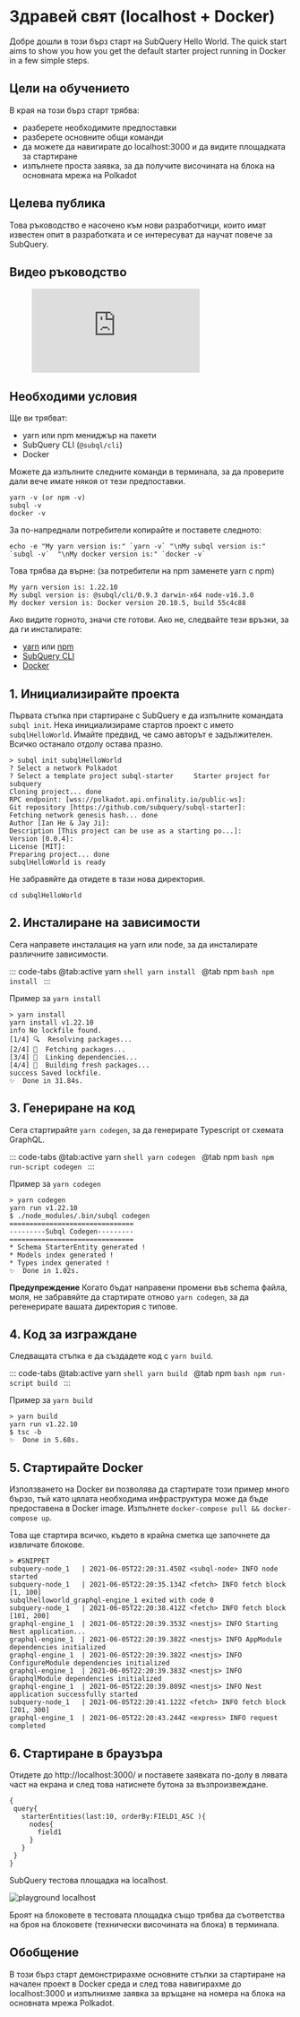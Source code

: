 # Здравей свят (localhost + Docker)

Добре дошли в този бърз старт на SubQuery Hello World. The quick start aims to show you how you get the default starter project running in Docker in a few simple steps.

## Цели на обучението

В края на този бърз старт трябва:

- разберете необходимите предпоставки
- разберете основните общи команди
- да можете да навигирате до localhost:3000 и да видите площадката за стартиране
- изпълнете проста заявка, за да получите височината на блока на основната мрежа на Polkadot

## Целева публика

Това ръководство е насочено към нови разработчици, които имат известен опит в разработката и се интересуват да научат повече за SubQuery.

## Видео ръководство

<figure class="video_container">
  <iframe src="https://www.youtube.com/embed/j034cyUYb7k" frameborder="0" allowfullscreen="true"></iframe>
</figure>

## Необходими условия

Ще ви трябват:

- yarn или npm мениджър на пакети
- SubQuery CLI (`@subql/cli`)
- Docker

Можете да изпълните следните команди в терминала, за да проверите дали вече имате някоя от тези предпоставки.

```shell
yarn -v (or npm -v)
subql -v
docker -v
```

За по-напреднали потребители копирайте и поставете следното:

```shell
echo -e "My yarn version is:" `yarn -v` "\nMy subql version is:" `subql -v`  "\nMy docker version is:" `docker -v`
```

Това трябва да върне: (за потребители на npm заменете yarn с npm)

```shell
My yarn version is: 1.22.10
My subql version is: @subql/cli/0.9.3 darwin-x64 node-v16.3.0
My docker version is: Docker version 20.10.5, build 55c4c88
```

Ако видите горното, значи сте готови. Ако не, следвайте тези връзки, за да ги инсталирате:

- [yarn](https://classic.yarnpkg.com/en/docs/install/) или [npm](https://www.npmjs.com/get-npm)
- [SubQuery CLI](quickstart-polkadot.md#install-the-subquery-cli)
- [Docker](https://docs.docker.com/get-docker/)

## 1. Инициализирайте проекта

Първата стъпка при стартиране с SubQuery е да изпълните командата `subql init`. Нека инициализираме стартов проект с името `subqlHelloWorld`. Имайте предвид, че само авторът е задължителен. Всичко останало отдолу остава празно.

```shell
> subql init subqlHelloWorld
? Select a network Polkadot
? Select a template project subql-starter     Starter project for subquery
Cloning project... done
RPC endpoint: [wss://polkadot.api.onfinality.io/public-ws]:
Git repository [https://github.com/subquery/subql-starter]:
Fetching network genesis hash... done
Author [Ian He & Jay Ji]:
Description [This project can be use as a starting po...]:
Version [0.0.4]:
License [MIT]:
Preparing project... done
subqlHelloWorld is ready

```

Не забравяйте да отидете в тази нова директория.

```shell
cd subqlHelloWorld
```

## 2. Инсталиране на зависимости

Сега направете инсталация на yarn или node, за да инсталирате различните зависимости.

::: code-tabs @tab:active yarn `shell yarn install `
@tab npm `bash npm install ` :::

Пример за `yarn install`

```shell
> yarn install
yarn install v1.22.10
info No lockfile found.
[1/4] 🔍  Resolving packages...
[2/4] 🚚  Fetching packages...
[3/4] 🔗  Linking dependencies...
[4/4] 🔨  Building fresh packages...
success Saved lockfile.
✨  Done in 31.84s.
```

## 3. Генериране на код

Сега стартирайте `yarn codegen`, за да генерирате Typescript от схемата GraphQL.

::: code-tabs @tab:active yarn `shell yarn codegen `
@tab npm `bash npm run-script codegen ` :::

Пример за `yarn codegen`

```shell
> yarn codegen
yarn run v1.22.10
$ ./node_modules/.bin/subql codegen
===============================
---------Subql Codegen---------
===============================
* Schema StarterEntity generated !
* Models index generated !
* Types index generated !
✨  Done in 1.02s.
```

**Предупреждение** Когато бъдат направени промени във schema файла, моля, не забравяйте да стартирате отново `yarn codegen`, за да регенерирате вашата директория с типове.

## 4. Код за изграждане

Следващата стъпка е да създадете код с `yarn build`.

::: code-tabs @tab:active yarn `shell yarn build `
@tab npm `bash npm run-script build ` :::

Пример за `yarn build`

```shell
> yarn build
yarn run v1.22.10
$ tsc -b
✨  Done in 5.68s.
```

## 5. Стартирайте Docker

Използването на Docker ви позволява да стартирате този пример много бързо, тъй като цялата необходима инфраструктура може да бъде предоставена в Docker image. Изпълнете `docker-compose pull && docker-compose up`.

Това ще стартира всичко, където в крайна сметка ще започнете да извличате блокове.

```shell
> #SNIPPET
subquery-node_1   | 2021-06-05T22:20:31.450Z <subql-node> INFO node started
subquery-node_1   | 2021-06-05T22:20:35.134Z <fetch> INFO fetch block [1, 100]
subqlhelloworld_graphql-engine_1 exited with code 0
subquery-node_1   | 2021-06-05T22:20:38.412Z <fetch> INFO fetch block [101, 200]
graphql-engine_1  | 2021-06-05T22:20:39.353Z <nestjs> INFO Starting Nest application...
graphql-engine_1  | 2021-06-05T22:20:39.382Z <nestjs> INFO AppModule dependencies initialized
graphql-engine_1  | 2021-06-05T22:20:39.382Z <nestjs> INFO ConfigureModule dependencies initialized
graphql-engine_1  | 2021-06-05T22:20:39.383Z <nestjs> INFO GraphqlModule dependencies initialized
graphql-engine_1  | 2021-06-05T22:20:39.809Z <nestjs> INFO Nest application successfully started
subquery-node_1   | 2021-06-05T22:20:41.122Z <fetch> INFO fetch block [201, 300]
graphql-engine_1  | 2021-06-05T22:20:43.244Z <express> INFO request completed

```

## 6. Стартиране в браузъра

Отидете до http://localhost:3000/ и поставете заявката по-долу в лявата част на екрана и след това натиснете бутона за възпроизвеждане.

```
{
 query{
   starterEntities(last:10, orderBy:FIELD1_ASC ){
     nodes{
       field1
     }
   }
 }
}

```

SubQuery тестова площадка на localhost.

![playground localhost](/assets/img/subql_playground.png)

Броят на блоковете в тестовата площадка също трябва да съответства на броя на блоковете (технически височината на блока) в терминала.

## Обобщение

В този бърз старт демонстрирахме основните стъпки за стартиране на начален проект в Docker среда и след това навигирахме до localhost:3000 и изпълнихме заявка за връщане на номера на блока на основната мрежа Polkadot.
